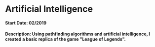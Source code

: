 # Artificial Intelligence

#### Start Date: 02/2019

#### Description: Using pathfinding algorithms and artificial intelligence, I created a basic replica of the game "League of Legends".
